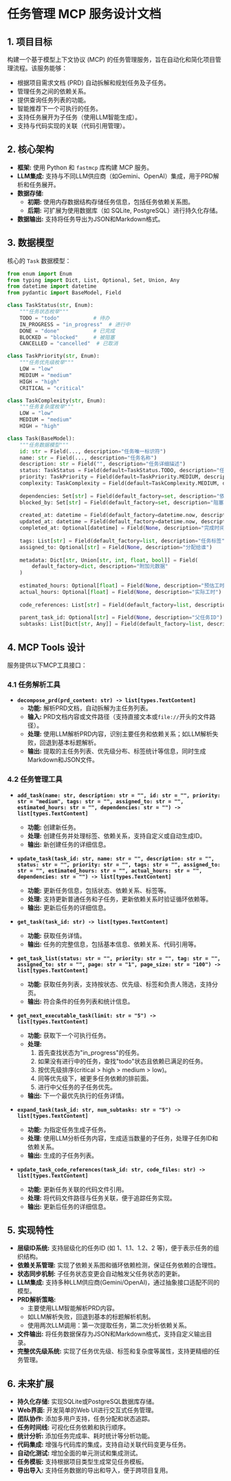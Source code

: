 # 任务管理 MCP 服务设计文档

## 1. 项目目标

构建一个基于模型上下文协议 (MCP) 的任务管理服务，旨在自动化和简化项目管理流程。该服务能够：

*   根据项目需求文档 (PRD) 自动拆解和规划任务及子任务。
*   管理任务之间的依赖关系。
*   提供查询任务列表的功能。
*   智能推荐下一个可执行的任务。
*   支持任务展开为子任务（使用LLM智能生成）。
*   支持与代码实现的关联（代码引用管理）。

## 2. 核心架构

*   **框架:** 使用 Python 和 `fastmcp` 库构建 MCP 服务。
*   **LLM集成:** 支持与不同LLM供应商（如Gemini、OpenAI）集成，用于PRD解析和任务展开。
*   **数据存储:**
    *   **初期:** 使用内存数据结构存储任务信息，包括任务依赖关系图。
    *   **后期:** 可扩展为使用数据库（如 SQLite, PostgreSQL）进行持久化存储。
*   **数据输出:** 支持将任务导出为JSON和Markdown格式。

## 3. 数据模型

核心的 `Task` 数据模型：

```python
from enum import Enum
from typing import Dict, List, Optional, Set, Union, Any
from datetime import datetime
from pydantic import BaseModel, Field

class TaskStatus(str, Enum):
    """任务状态枚举"""
    TODO = "todo"           # 待办
    IN_PROGRESS = "in_progress"  # 进行中
    DONE = "done"           # 已完成
    BLOCKED = "blocked"     # 被阻塞
    CANCELLED = "cancelled"  # 已取消

class TaskPriority(str, Enum):
    """任务优先级枚举"""
    LOW = "low"
    MEDIUM = "medium"
    HIGH = "high"
    CRITICAL = "critical"

class TaskComplexity(str, Enum):
    """任务复杂度枚举"""
    LOW = "low"
    MEDIUM = "medium"
    HIGH = "high"

class Task(BaseModel):
    """任务数据模型"""
    id: str = Field(..., description="任务唯一标识符")
    name: str = Field(..., description="任务名称")
    description: str = Field("", description="任务详细描述")
    status: TaskStatus = Field(default=TaskStatus.TODO, description="任务状态")
    priority: TaskPriority = Field(default=TaskPriority.MEDIUM, description="任务优先级")
    complexity: TaskComplexity = Field(default=TaskComplexity.MEDIUM, description="任务复杂度")
    
    dependencies: Set[str] = Field(default_factory=set, description="依赖任务的ID集合")
    blocked_by: Set[str] = Field(default_factory=set, description="阻塞该任务的任务ID集合")
    
    created_at: datetime = Field(default_factory=datetime.now, description="创建时间")
    updated_at: datetime = Field(default_factory=datetime.now, description="最后更新时间")
    completed_at: Optional[datetime] = Field(None, description="完成时间")
    
    tags: List[str] = Field(default_factory=list, description="任务标签")
    assigned_to: Optional[str] = Field(None, description="分配给谁")
    
    metadata: Dict[str, Union[str, int, float, bool]] = Field(
        default_factory=dict, description="附加元数据"
    )
    
    estimated_hours: Optional[float] = Field(None, description="预估工时")
    actual_hours: Optional[float] = Field(None, description="实际工时")
    
    code_references: List[str] = Field(default_factory=list, description="关联的代码引用")
    
    parent_task_id: Optional[str] = Field(None, description="父任务ID")
    subtasks: List[Dict[str, Any]] = Field(default_factory=list, description="子任务列表")
```

## 4. MCP Tools 设计

服务提供以下MCP工具接口：

### 4.1 任务解析工具

*   **`decompose_prd(prd_content: str) -> list[types.TextContent]`**
    *   **功能:** 解析PRD文档，自动拆解为主任务列表。
    *   **输入:** PRD文档内容或文件路径（支持直接文本或`file://`开头的文件路径）。
    *   **处理:** 使用LLM解析PRD内容，识别主要任务和依赖关系；如LLM解析失败，回退到基本标题解析。
    *   **输出:** 提取的主任务列表、优先级分布、标签统计等信息，同时生成Markdown和JSON文件。

### 4.2 任务管理工具

*   **`add_task(name: str, description: str = "", id: str = "", priority: str = "medium", tags: str = "", assigned_to: str = "", estimated_hours: str = "", dependencies: str = "") -> list[types.TextContent]`**
    *   **功能:** 创建新任务。
    *   **处理:** 创建任务并处理标签、依赖关系，支持自定义或自动生成ID。
    *   **输出:** 新创建任务的详细信息。

*   **`update_task(task_id: str, name: str = "", description: str = "", status: str = "", priority: str = "", tags: str = "", assigned_to: str = "", estimated_hours: str = "", actual_hours: str = "", dependencies: str = "") -> list[types.TextContent]`**
    *   **功能:** 更新任务信息，包括状态、依赖关系、标签等。
    *   **处理:** 支持更新普通任务和子任务，更新依赖关系时验证循环依赖等。
    *   **输出:** 更新后任务的详细信息。

*   **`get_task(task_id: str) -> list[types.TextContent]`**
    *   **功能:** 获取任务详情。
    *   **输出:** 任务的完整信息，包括基本信息、依赖关系、代码引用等。

*   **`get_task_list(status: str = "", priority: str = "", tag: str = "", assigned_to: str = "", page: str = "1", page_size: str = "100") -> list[types.TextContent]`**
    *   **功能:** 获取任务列表，支持按状态、优先级、标签和负责人筛选，支持分页。
    *   **输出:** 符合条件的任务列表和统计信息。

*   **`get_next_executable_task(limit: str = "5") -> list[types.TextContent]`**
    *   **功能:** 获取下一个可执行任务。
    *   **处理:**
        1. 首先查找状态为"in_progress"的任务。
        2. 如果没有进行中的任务，查找"todo"状态且依赖已满足的任务。
        3. 按优先级排序(critical > high > medium > low)。
        4. 同等优先级下，被更多任务依赖的排前面。
        5. 进行中父任务的子任务优先。
    *   **输出:** 下一个最优先执行的任务详情。

*   **`expand_task(task_id: str, num_subtasks: str = "5") -> list[types.TextContent]`**
    *   **功能:** 为指定任务生成子任务。
    *   **处理:** 使用LLM分析任务内容，生成适当数量的子任务，处理子任务ID和依赖关系。
    *   **输出:** 生成的子任务列表。

*   **`update_task_code_references(task_id: str, code_files: str) -> list[types.TextContent]`**
    *   **功能:** 更新任务关联的代码文件引用。
    *   **处理:** 将代码文件路径与任务关联，便于追踪任务实现。
    *   **输出:** 更新后任务的详细信息。

## 5. 实现特性

*   **层级ID系统:** 支持层级化的任务ID (如 1、1.1、1.2、2 等)，便于表示任务的组织结构。
*   **依赖关系管理:** 实现了依赖关系图和循环依赖检测，保证任务依赖的合理性。
*   **状态同步机制:** 子任务状态变更会自动触发父任务状态的更新。
*   **LLM集成:** 支持多种LLM供应商(Gemini/OpenAI)，通过抽象接口适配不同的模型。
*   **PRD解析策略:**
    *   主要使用LLM智能解析PRD内容。
    *   如LLM解析失败，回退到基本的标题解析机制。
    *   使用两次LLM调用：第一次提取任务，第二次分析依赖关系。
*   **文件输出:** 将任务数据保存为JSON和Markdown格式，支持自定义输出目录。
*   **完整优先级系统:** 实现了任务优先级、标签和复杂度等属性，支持更精细的任务管理。

## 6. 未来扩展

*   **持久化存储:** 实现SQLite或PostgreSQL数据库存储。
*   **Web界面:** 开发简单的Web UI进行交互式任务管理。
*   **团队协作:** 添加多用户支持，任务分配和状态追踪。
*   **任务时间线:** 可视化任务依赖和执行顺序。
*   **统计分析:** 添加任务完成率、耗时统计等分析功能。
*   **代码集成:** 增强与代码库的集成，支持自动关联代码变更与任务。
*   **自动化测试:** 增加全面的单元测试和集成测试。
*   **任务模板:** 支持根据项目类型生成常见任务模板。
*   **导出导入:** 支持任务数据的导出和导入，便于跨项目复用。